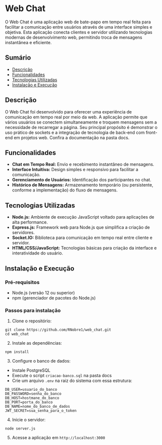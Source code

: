 # Web Chat

O Web Chat é uma aplicação web de bate-papo em tempo real feita para facilitar a comunicação entre usuários através de uma interface simples e objetiva. Esta aplicação conecta clientes e servidor utilizando tecnologias modernas de desenvolvimento web, permitindo troca de mensagens instantânea e eficiente.

## Sumário
- [Descrição](#descrição)
- [Funcionalidades](#funcionalidades)
- [Tecnologias Utilizadas](#tecnologias-utilizadas)
- [Instalação e Execução](#instalação-e-execução)

## Descrição

O Web Chat foi desenvolvido para oferecer uma experiência de comunicação em tempo real por meio da web. A aplicação permite que vários usuários se conectem simultaneamente e troquem mensagens sem a necessidade de recarregar a página. Seu principal propósito é demonstrar o uso prático de sockets e a integração de tecnologia de back-end com front-end em projetos web. Confira a documentação na pasta docs.

## Funcionalidades

- **Chat em Tempo Real:** Envio e recebimento instantâneo de mensagens.
- **Interface Intuitiva:** Design simples e responsivo para facilitar a comunicação.
- **Gerenciamento de Usuários:** Identificação dos participantes no chat.
- **Histórico de Mensagens:** Armazenamento temporário (ou persistente, conforme a implementação) do fluxo de mensagens.

## Tecnologias Utilizadas

- **Node.js:** Ambiente de execução JavaScript voltado para aplicações de alta performance.
- **Express.js:** Framework web para Node.js que simplifica a criação de servidores.
- **Socket.IO:** Biblioteca para comunicação em tempo real entre cliente e servidor.
- **HTML/CSS/JavaScript:** Tecnologias básicas para criação da interface e interatividade do usuário.

## Instalação e Execução

### Pré-requisitos

- Node.js (versão 12 ou superior)
- npm (gerenciador de pacotes do Node.js)

### Passos para instalação

1. Clone o repositório:
```
git clone https://github.com/RNobre1/web_chat.git
cd web_chat
```

2. Instale as dependências:
```
npm install
```

3. Configure o banco de dados:
- Instale PostgreSQL
- Execute o script `criacao-banco.sql` na pasta docs
- Crie um arquivo `.env` na raiz do sistema com essa estrutura:
```
DB_USER=usuario_do_banco
DB_PASSWORD=senha_do_banco
DB_HOST=hostmane_do_banco
DB_PORT=porta_do_banco
DB_NAME=nome_do_banco_de_dados
JWT_SECRET=sua_senha_para_o_token
```

4. Inicie o servidor:
```
node server.js
```

5. Acesse a aplicação em `http://localhost:3000`
